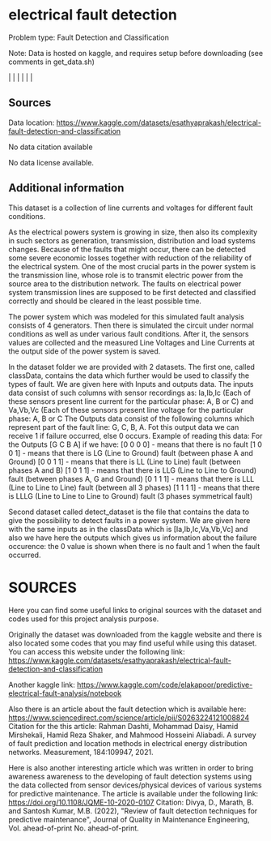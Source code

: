 # electrical fault detection

Problem type: Fault Detection and Classification

Note: Data is hosted on kaggle, and requires setup before downloading (see comments in get_data.sh)

|  |
|  |
|  |
## Sources

Data location: https://www.kaggle.com/datasets/esathyaprakash/electrical-fault-detection-and-classification

No data citation available

No data license available.

## Additional information


This dataset is a collection of line currents and voltages for different fault conditions.

As the electrical powers system is growing in size, then also its complexity in such sectors as generation, transmission, distribution and load systems changes. Because of the faults that might occur, there can be detected some severe economic losses together with reduction of the reliability of the electrical system. One of the most crucial parts in the power system is the transmission line, whose role is to transmit electric power from the source area to the distribution network. The faults on electrical power system transmission lines are supposed to be first detected and classified correctly and should be cleared in the least possible time.

The power system which was modeled for this simulated fault analysis consists of 4 generators. Then there is simulated the circuit under normal conditions as well as under various fault conditions. After it, the sensors values are collected and the measured Line Voltages and Line Currents at the output side of the power system is saved.

In the dataset folder we are provided with 2 datasets. The first one, called classData, contains the data which further would be used to classify the types of fault. We are given here with Inputs and outputs data. The inputs data consist of such columns with sensor recordings as: Ia,Ib,Ic (Each of these sensors present line current for the particular phase: A, B or C) and Va,Vb,Vc (Each of these sensors present line voltage for the particular phase: A, B or C The Outputs data consist of the following columns which represent part of the fault line: G, C, B, A. Fot this output data we can receive 1 if failure occurred, else 0 occurs. Example of reading this data: For the Outputs [G C B A] if we have: [0 0 0 0] - means that there is no fault [1 0 0 1] - means that there is LG (Line to Ground) fault (between phase A and Ground) [0 0 1 1] - means that there is LL (Line to Line) fault (between phases A and B) [1 0 1 1] - means that there is LLG (Line to Line to Ground) fault (between phases A, G and Ground) [0 1 1 1] - means that there is LLL (Line to Line to Line) fault (between all 3 phases) [1 1 1 1] - means that there is LLLG (Line to Line to Line to Ground) fault (3 phases symmetrical fault)

Second dataset called detect_dataset is the file that contains the data to give the possibility to detect faults in a power system. We are given here with the same inputs as in the classData which is [Ia,Ib,Ic,Va,Vb,Vc] and also we have here the outputs which gives us information about the failure occurence: the 0 value is shown when there is no fault and 1 when the fault occurred.

# SOURCES

Here you can find some useful links to original sources with the dataset and codes used for this project analysis purpose.

Originally the dataset was downloaded from the kaggle website and there is also located some codes that you may find useful while using this dataset. You can access this website under the following link: https://www.kaggle.com/datasets/esathyaprakash/electrical-fault-detection-and-classification

Another kaggle link: https://www.kaggle.com/code/elakapoor/predictive-electrical-fault-analysis/notebook

Also there is an article about the fault detection which is available here: https://www.sciencedirect.com/science/article/pii/S0263224121008824 Citation for the this article: Rahman Dashti, Mohammad Daisy, Hamid Mirshekali, Hamid Reza Shaker, and Mahmood Hosseini Aliabadi. A survey of fault prediction and location methods in electrical energy distribution networks. Measurement, 184:109947, 2021.

Here is also another interesting article which was written in order to bring awareness awareness to the developing of fault detection systems using the data collected from sensor devices/physical devices of various systems for predictive maintenance. The article is available under the following link: https://doi.org/10.1108/JQME-10-2020-0107 Citation: Divya, D., Marath, B. and Santosh Kumar, M.B. (2022), "Review of fault detection techniques for predictive maintenance", Journal of Quality in Maintenance Engineering, Vol. ahead-of-print No. ahead-of-print.
